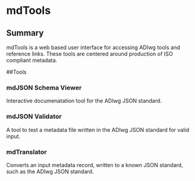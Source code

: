 # mdTools

## Summary
mdTools is a web based user interface for accessing ADIwg tools and reference links. These tools are centered around production of ISO compliant metadata.

##Tools

### mdJSON Schema Viewer
Interactive documenatation tool for the ADIwg JSON standard.

### mdJSON Validator
A tool to test a metadata file written in the ADIwg JSON standard for valid input.

### mdTranslator
Converts an input metadata record, written to a known JSON standard, such as the ADIwg JSON standard.





